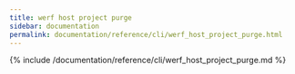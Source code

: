 ```yaml
---
title: werf host project purge
sidebar: documentation
permalink: documentation/reference/cli/werf_host_project_purge.html
---
```


{% include /documentation/reference/cli/werf_host_project_purge.md %}
